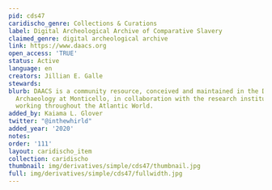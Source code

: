 ```yaml
---
pid: cds47
caridischo_genre: Collections & Curations
label: Digital Archeological Archive of Comparative Slavery
claimed_genre: digital archeological archive
link: https://www.daacs.org
open_access: 'TRUE'
status: Active
language: en
creators: Jillian E. Galle
stewards:
blurb: DAACS is a community resource, conceived and maintained in the Department of
  Archaeology at Monticello, in collaboration with the research institutions and archaeologists
  working throughout the Atlantic World.
added_by: Kaiama L. Glover
twitter: "@inthewhirld"
added_year: '2020'
notes:
order: '111'
layout: caridischo_item
collection: caridischo
thumbnail: img/derivatives/simple/cds47/thumbnail.jpg
full: img/derivatives/simple/cds47/fullwidth.jpg
---
```

